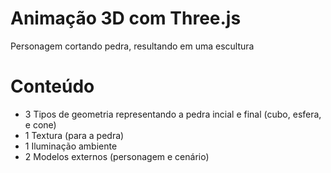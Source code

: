 # Animação 3D com Three.js

Personagem cortando pedra, resultando em uma escultura

# Conteúdo
  - 3 Tipos de geometria representando a pedra incial e final (cubo, esfera, e cone)
  - 1 Textura (para a pedra)
  - 1 Iluminação ambiente
  - 2 Modelos externos (personagem e cenário)
